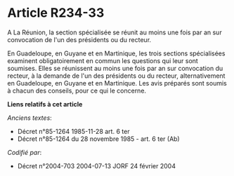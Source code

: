 # Article R234-33

A La Réunion, la section spécialisée se réunit au moins une fois par an sur convocation de l'un des présidents ou du recteur.

En Guadeloupe, en Guyane et en Martinique, les trois sections spécialisées examinent obligatoirement en commun les questions
qui leur sont soumises. Elles se réunissent au moins une fois par an sur convocation du recteur, à la demande de l'un des
présidents ou du recteur, alternativement en Guadeloupe, en Guyane et en Martinique. Les avis préparés sont soumis à chacun
des conseils, pour ce qui le concerne.

**Liens relatifs à cet article**

_Anciens textes_:

  - Décret n°85-1264 1985-11-28 art. 6 ter
  - Décret n°85-1264 du 28 novembre 1985 - art. 6 ter (Ab)

_Codifié par_:

  - Décret n°2004-703 2004-07-13 JORF 24 février 2004
